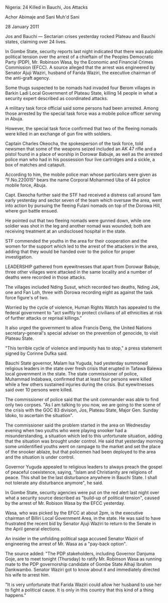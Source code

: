 Nigeria: 24 Killed in Bauchi, Jos Attacks

Achor Abimaje and Sani Muh'd Sani

28 January 2011

Jos and Bauchi — Sectarian crises yesterday rocked Plateau and Bauchi states, claiming over 24 lives.

In Gombe State, security reports last night indicated that there was palpable political tension over the arrest of a chieftain of the Peoples Democratic Party (PDP), Mr. Robinson Wasa, by the Economic and Financial Crimes Commission (EFCC). A source alleged that the arrest was engineered by Senator Ajuji Waziri, husband of Farida Waziri, the executive chairman of the anti-graft agency.

Some thugs suspected to be nomads had invaded four Berom villages in Barkin Ladi Local Government of Plateau State, killing 14 people in what a security expert described as coordinated attacks.

A military task force official said some persons had been arrested. Among those arrested by the special task force was a mobile police officer serving in Abuja.

However, the special task force confirmed that two of the fleeing nomads were killed in an exchange of gun fire with soldiers.

Captain Charles Okeocha, the spokesperson of the task force, told newsmen that some of the weapons seized included an AK 47 rifle and a pistol found in a place of worship in Dorowar Babuje, as well as the arrested police man who had in his possession four live cartridges and a sickle, a box of matches and catapult.

According to him, the mobile police man whose particulars were given as "F.No.220015" bears the name Corporal Mohammed Uba of 44 police mobile force, Abuja.

Capt. Ekeocha further said the STF had received a distress call around 1am early yesterday and sector seven of the team which oversaw the area, went into action by pursuing the fleeing Fulani nomads on top of the Dorowa Hill, where gun battle ensued.

He pointed out that two fleeing nomads were gunned down, while one soldier was shot in the leg and another nomad was wounded; both are receiving treatment at an undisclosed hospital in the state.

STF commended the youths in the area for their cooperation and the women for the support which led to the arrest of the attackers in the area, adding that they would be handed over to the police for proper investigation.

LEADERSHIP gathered from eyewitnesses that apart from Dorowar Babuje, three other villages were attacked in the same locality and a number of deaths were recorded in those attacks.

The villages included Nding Susut, which recorded two deaths, Nding Jok, one and Fan Loh, three with Dorowa recording eight as against the task force figure's of two.

Worried by the cycle of violence, Human Rights Watch has appealed to the federal government to "act swiftly to protect civilians of all ethnicities at risk of further attacks or reprisal killings."

It also urged the government to allow Francis Deng, the United Nations secretary-general's special adviser on the prevention of genocide, to visit Plateau State.

"This terrible cycle of violence and impunity has to stop," a press statement signed by Corinne Dufka said.

Bauchi State governor, Malam Isa Yuguda, had yesterday summoned religious leaders in the state over fresh crisis that erupted in Tafawa Balewa local government in the state. The state commissioner of police, Muhammad Indabawa, confirmed that at least four persons were killed while a few others sustained injuries during the crisis. But eyewitnesses said over 10 persons were killed.

The commissioner of police said that the unit commander was able to find only two corpses. "As I am talking to you now, we are going to the scene of the crisis with the GOC 83 division, Jos, Plateau State, Major Gen. Sunday Idoko, to ascertain the situation".

The commissioner said the problem started in the area on Wednesday evening when two youths who were playing snooker had a misunderstanding, a situation which led to this unfortunate situation, adding that the situation was brought under control. He said that yesterday morning some unidentified youths went on rampage to the market and set the place of the snooker ablaze, but that policemen had been deployed to the area and the situation is under control.

Governor Yuguda appealed to religious leaders to always preach the gospel of peaceful coexistence, saying, "Islam and Christianity are religions of peace. This shall be the last disturbance anywhere in Bauchi State. I shall not tolerate any disturbance anymore", he said.

In Gombe State, security agencies were put on the red alert last night over what a security source described as "build-up of political tension", caused by the arrest of Mr. Robison Wasa by the EFCC yesterday.

Wasa, who was picked by the EFCC at about 2pm, is the executive chairman of Billiri Local Government Area, in the state. He was said to have frustrated the recent bid by Senator Ajuji Waziri to return to the Senate in the April general elections.

An insider in the unfolding political saga accused Senator Waziri of engineering the arrest of Mr. Wasa as a "pay-back option".

The source added: "The PDP stakeholders, including Governor Danjuma Goje, are to meet tonight (Thursday) to ratify Mr. Robinson Wasa as running mate to the PDP governorship candidate of Gombe State Alhaji Ibrahim Dankwambo. Senator Waziri got to know about it and immediately directed his wife to arrest him.

"It is very unfortunate that Farida Waziri could allow her husband to use her to fight a political cause. It is only in this country that this kind of a thing happens."
